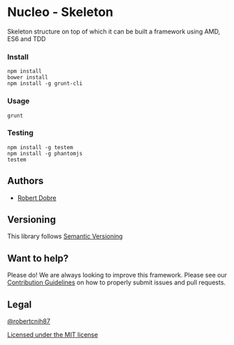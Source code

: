 # Nucleo - Skeleton
Skeleton structure on top of which it can be built a framework using AMD, ES6 and TDD

### Install
	npm install
	bower install
	npm install -g grunt-cli

### Usage
	grunt

### Testing
    npm install -g testem
    npm install -g phantomjs 
    testem

## Authors ##

* [Robert Dobre](https://twitter.com/robert_cnih87)

## Versioning ##

This library follows [Semantic Versioning](http://semver.org)

## Want to help? ##

Please do! We are always looking to improve this framework. Please see our
[Contribution Guidelines](https://dobre-robert-marius/foundation-ES6-AMD-TDD/blob/master/CONTRIBUTING.md)
on how to properly submit issues and pull requests.

## Legal ##

[@robertcnih87](https://twitter.com/robert_cnih87)

[Licensed under the MIT license](http://www.opensource.org/licenses/mit-license.php)
